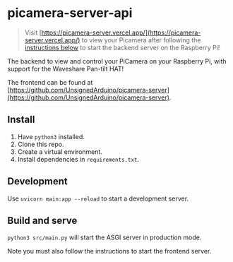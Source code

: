 # picamera-server-api

> Visit [https://picamera-server.vercel.app/](https://picamera-server.vercel.app/) to view your Picamera after 
> following the [instructions below](https://github.com/UnsignedArduino/picamera-server-api/blob/main/README.md#install) to 
> start the backend server on the Raspberry Pi!

The backend to view and control your PiCamera on your Raspberry Pi, with support for the Waveshare Pan-tilt HAT!

The frontend can be found 
at [https://github.com/UnsignedArduino/picamera-server](https://github.com/UnsignedArduino/picamera-server).

## Install

1. Have `python3` installed.
2. Clone this repo.
3. Create a virtual environment.
4. Install dependencies in `requirements.txt`.

## Development

Use `uvicorn main:app --reload` to start a development server.

## Build and serve

`python3 src/main.py` will start the ASGI server in production mode. 

Note you must also follow the instructions to start the frontend server. 
